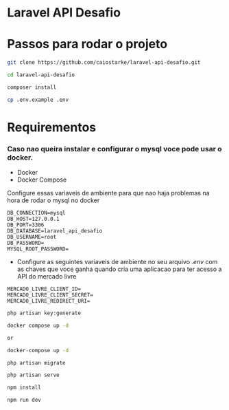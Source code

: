 # Laravel API Desafio

# Passos para rodar o projeto

```bash
git clone https://github.com/caiostarke/laravel-api-desafio.git
```

```bash
cd laravel-api-desafio
```

```bash
composer install
```

```bash    
cp .env.example .env
```

# Requirementos

### Caso nao queira instalar e configurar o mysql voce pode usar o docker. 
- Docker 
- Docker Compose

Configure essas variaveis de ambiente para que nao haja problemas na hora de rodar o mysql no docker

```.env
DB_CONNECTION=mysql
DB_HOST=127.0.0.1
DB_PORT=3306
DB_DATABASE=laravel_api_desafio
DB_USERNAME=root
DB_PASSWORD=
MYSQL_ROOT_PASSWORD=
```


- Configure as seguintes variaveis de ambiente no seu arquivo *.env* com as chaves que voce ganha quando cria uma aplicacao para ter acesso a API do mercado livre

```
MERCADO_LIVRE_CLIENT_ID=
MERCADO_LIVRE_CLIENT_SECRET=
MERCADO_LIVRE_REDIRECT_URI=
```

```bash
php artisan key:generate
```

```bash
docker compose up -d

or

docker-compose up -d
```

```bash
php artisan migrate
```

```bash
php artisan serve
```

```bash
npm install
```

```bash
npm run dev
```

